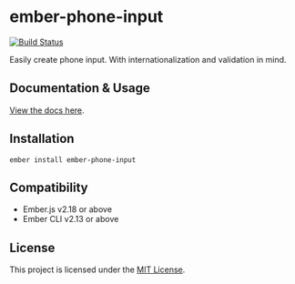 ember-phone-input
==============================================================================

[![Build Status](https://img.shields.io/travis/qonto/ember-phone-input.svg?style=flat-square)](https://travis-ci.com/qonto/ember-phone-input)

Easily create phone input. With internationalization and validation in mind.


Documentation & Usage
------------------------------------------------------------------------------

[View the docs here](https://qonto.github.io/ember-phone-input/versions/master).


Installation
------------------------------------------------------------------------------

```
ember install ember-phone-input
```


Compatibility
------------------------------------------------------------------------------

* Ember.js v2.18 or above
* Ember CLI v2.13 or above


License
------------------------------------------------------------------------------

This project is licensed under the [MIT License](LICENSE.md).

